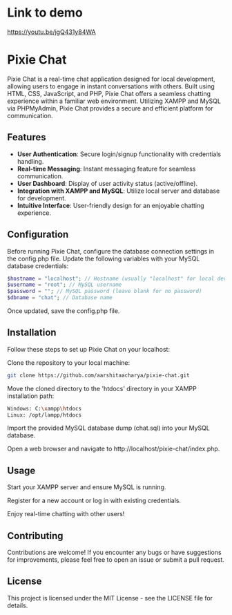 # Link to demo
https://youtu.be/jgQ431y84WA

# Pixie Chat

Pixie Chat is a real-time chat application designed for local development, allowing users to engage in instant conversations with others. Built using HTML, CSS, JavaScript, and PHP, Pixie Chat offers a seamless chatting experience within a familiar web environment. Utilizing XAMPP and MySQL via PHPMyAdmin, Pixie Chat provides a secure and efficient platform for communication.

## Features

- **User Authentication**: Secure login/signup functionality with credentials handling.
- **Real-time Messaging**: Instant messaging feature for seamless communication.
- **User Dashboard**: Display of user activity status (active/offline).
- **Integration with XAMPP and MySQL**: Utilize local server and database for development.
- **Intuitive Interface**: User-friendly design for an enjoyable chatting experience.

## Configuration
Before running Pixie Chat, configure the database connection settings in the config.php file. Update the following variables with your MySQL database credentials:

```php
$hostname = "localhost"; // Hostname (usually "localhost" for local development)
$username = "root"; // MySQL username
$password = ""; // MySQL password (leave blank for no password)
$dbname = "chat"; // Database name
```
Once updated, save the config.php file.

## Installation
Follow these steps to set up Pixie Chat on your localhost:

Clone the repository to your local machine:

```bash
git clone https://github.com/aarshitaacharya/pixie-chat.git
```
Move the cloned directory to the 'htdocs' directory in your XAMPP installation path:

```bash
Windows: C:\xampp\htdocs
Linux: /opt/lampp/htdocs
```
Import the provided MySQL database dump (chat.sql) into your MySQL database.

Open a web browser and navigate to http://localhost/pixie-chat/index.php.

## Usage
Start your XAMPP server and ensure MySQL is running.

Register for a new account or log in with existing credentials.

Enjoy real-time chatting with other users!

## Contributing
Contributions are welcome! If you encounter any bugs or have suggestions for improvements, please feel free to open an issue or submit a pull request.

## License
This project is licensed under the MIT License - see the LICENSE file for details.
